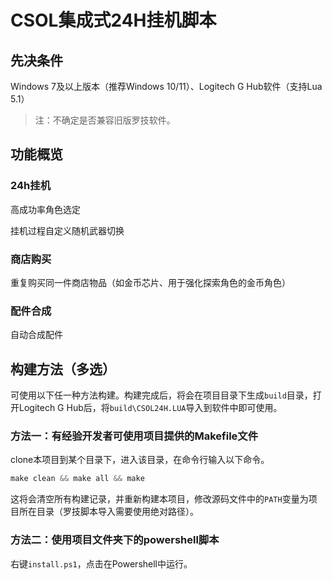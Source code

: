 # CSOL集成式24H挂机脚本

## 先决条件

Windows 7及以上版本（推荐Windows 10/11）、Logitech G Hub软件（支持Lua 5.1）

> 注：不确定是否兼容旧版罗技软件。

## 功能概览

### 24h挂机
高成功率角色选定

挂机过程自定义随机武器切换

### 商店购买

重复购买同一件商店物品（如金币芯片、用于强化探索角色的金币角色）

### 配件合成

自动合成配件

## 构建方法（多选）

可使用以下任一种方法构建。构建完成后，将会在项目目录下生成`build`目录，打开Logitech G Hub后，将`build\CSOL24H.LUA`导入到软件中即可使用。

### 方法一：有经验开发者可使用项目提供的Makefile文件

clone本项目到某个目录下，进入该目录，在命令行输入以下命令。

```powershell
make clean && make all && make
```

这将会清空所有构建记录，并重新构建本项目，修改源码文件中的`PATH`变量为项目所在目录（罗技脚本导入需要使用绝对路径）。

### 方法二：使用项目文件夹下的powershell脚本

右键`install.ps1`，点击在Powershell中运行。